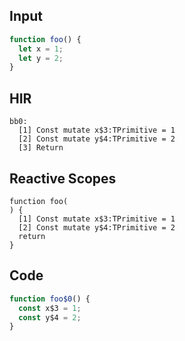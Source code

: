 
## Input

```javascript
function foo() {
  let x = 1;
  let y = 2;
}

```

## HIR

```
bb0:
  [1] Const mutate x$3:TPrimitive = 1
  [2] Const mutate y$4:TPrimitive = 2
  [3] Return

```

## Reactive Scopes

```
function foo(
) {
  [1] Const mutate x$3:TPrimitive = 1
  [2] Const mutate y$4:TPrimitive = 2
  return
}

```

## Code

```javascript
function foo$0() {
  const x$3 = 1;
  const y$4 = 2;
}

```
      